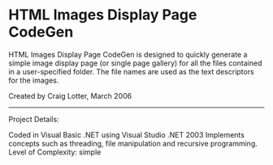 HTML Images Display Page CodeGen
================================

HTML Images Display Page CodeGen is designed to quickly generate a simple image display page (or single page gallery) for all the files contained in a user-specified folder. The file names are used as the text descriptors for the images.

Created by Craig Lotter, March 2006

*********************************

Project Details:

Coded in Visual Basic .NET using Visual Studio .NET 2003
Implements concepts such as threading, file manipulation and recursive programming.
Level of Complexity: simple
